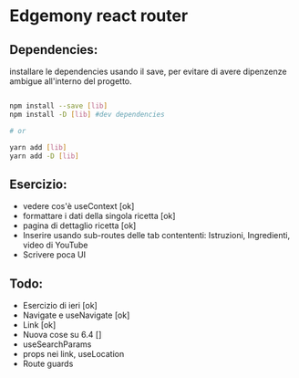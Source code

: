 # Edgemony react router

## Dependencies:

installare le dependencies usando il save, per evitare di avere dipenzenze ambigue all'interno del progetto.

```bash

npm install --save [lib]
npm install -D [lib] #dev dependencies

# or

yarn add [lib]
yarn add -D [lib]

```

## Esercizio:

- vedere cos'è useContext [ok]
- formattare i dati della singola ricetta [ok]
- pagina di dettaglio ricetta [ok]
- Inserire usando sub-routes delle tab contententi: Istruzioni, Ingredienti, video di YouTube
- Scrivere poca UI

## Todo:

- Esercizio di ieri [ok]
- Navigate e useNavigate [ok]
- Link [ok]
- Nuova cose su 6.4 []
- useSearchParams
- props nei link, useLocation
- Route guards

